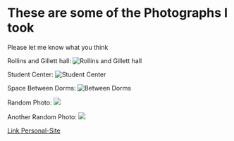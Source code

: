 
# These are some of the Photographs I took
Please let me know what you think

Rollins and Gillett hall:
![Rollins and Gillett hall](https://gm1.ggpht.com/9EE2Fgfd4_fq9iPh4BHG0hqFz2aG5G48xoXrInL8uHTLPn7BiI7et7VzhgLhXinFteDPU7PZMIxZDPMWt1B2_wUACqoCrUp5GT0qIhxviRsu01cG0jsktks0Hzsiubl2zIowhnso8bW_MvWAuaaqY8lulGSuvXUOpkXgEqLlnj6vgDssdBfBWhHhNo86d3_953o5FXCt80ay50UH7eLRigNRdAfpnnoZ8cjUO5q41Lfslx-v07SEk5fdUTOZRiQrD2i-y7RuWCB9xOb3pjP5C4rXohLtXnPM-z_EaFcWoqCPsv_WqfWAanLt2K07P93iGQE8i6lUwdK6fiYOj7wb10DUTE892-9KfYrPP7ao8ASQbeLLK3MY1RQUm8G_6_e2EkQip9odF2XNAkjV7Op6m1l3dOuCqfFYjihzDGxtSCMB4lSN8GvTnYG5T8_XyMOR1BJm76GFCsOAtumgHyoffQn6bFSSrJ7MS2vwJ-6LNaeJ7i0SbxW2q1z6oMRZh3GRfFWdAKw1OMdyZ-zBu7ioILDhynyxCf0azr4x4Z3AzWN-tATZ7V0v7H5AkBwI29h07iZpp5PM09CpZog4V6VhCpyPLhYSUsoacOosVaWxW-Cas1s4sPWlreNv_65XCPPfBsU_zHOrUfUgZQbux0VAVU9XLtYGLzLBCkIVFby5vq_a1Ic7gJ9c5GMO42F0q6vV3xthWpSPco1Zlq4BveGBr3BnFPdzXANJCtjv-zYf=s0-l75-ft-l75-ft)

Student Center:
![Student Center](https://mail.google.com/mail/u/0?ui=2&ik=704a3a243f&attid=0.7&permmsgid=msg-a:r-5370911072836437773&th=17ca4a90bcbcaa64&view=fimg&fur=ip&sz=s0-l75-ft&attbid=ANGjdJ8i9BZcKCAJkLsWAQqeirFQ6FuD46IWPwNe9bjox6pxGGntDIRHsWI1X0iuQRLPBKHcACrLqRPlL_oqnCov-T84ZQKfIPzovD_XmSDEdz6H_ESr4uYDtTIYp5s&disp=emb&realattid=ii_kv1fjmas6)


Space Between Dorms:
![Between Dorms](https://mail.google.com/mail/u/0?ui=2&ik=704a3a243f&attid=0.6&permmsgid=msg-a:r-5370911072836437773&th=17ca4a90bcbcaa64&view=fimg&fur=ip&sz=s0-l75-ft&attbid=ANGjdJ-X3AijPa5PEF0NwSp1y3pjozcEXYEZDOgVWo2_Z5LXCttruswEkOkEuxml2MZchMC3LYawBOEzErCL6PgOIp_JEEFKT4on0KWYrhdK5IMfYrexxabM7wKG7Po&disp=emb&realattid=ii_kv1fjgwr5)

Random Photo:
![](https://mail.google.com/mail/u/0?ui=2&ik=704a3a243f&attid=0.2&permmsgid=msg-a:r-9169294550105932458&th=17ca4a4b1ab7c826&view=fimg&fur=ip&sz=s0-l75-ft&attbid=ANGjdJ-LTMSRcf3VTt9yiqHPv8uVhJBHJezcOf9j6CxZ1MI4qWxSDw-q8OZCmXZ90edS9kq98H6PP7aENLegD9P_7G9wQOYSYl6IvDQWhTDa5Po3bIvPxK9ci7-DVsE&disp=emb&realattid=ii_kv1fclbj1)

Another Random Photo:
![](https://mail.google.com/mail/u/0?ui=2&ik=704a3a243f&attid=0.5&permmsgid=msg-a:r-9169294550105932458&th=17ca4a4b1ab7c826&view=fimg&fur=ip&sz=s0-l75-ft&attbid=ANGjdJ8ulWKmr5eMe32sKbBUy90i6HU9D-UiVJau5jlR14wcDsDK16WYJT3-KysCRF4-tuFjFLUL68q2fjgLwg-4JYMVP6gIOJ8mdLmVPYpsEXDsoK0NAhgtSDO6_HI&disp=emb&realattid=ii_kv1fdbde4)

[Link Personal-Site](README.md)
